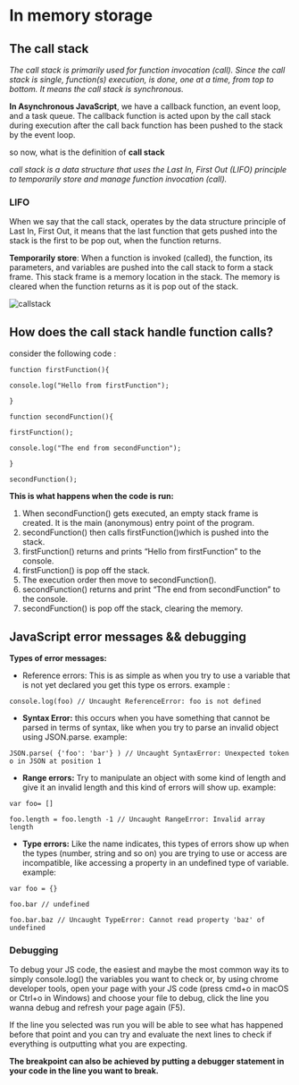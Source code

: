 # In memory storage

## The call stack 

*The call stack is primarily used for function invocation (call). Since the call stack is single, function(s) execution, is done, one at a time, from top to bottom. It means the call stack is synchronous.* 

**In Asynchronous JavaScript**, we have a callback function, an event loop, and a task queue. The callback function is acted upon by the call stack during execution after the call back function has been pushed to the stack by the event loop.

so now, what is the definition of **call stack**

*call stack is a data structure that uses the Last In, First Out (LIFO) principle to temporarily store and manage function invocation (call).*

### LIFO 
When we say that the call stack, operates by the data structure principle of Last In, First Out, it means that the last function that gets pushed into the stack is the first to be pop out, when the function returns.

**Temporarily store**: When a function is invoked (called), the function, its parameters, and variables are pushed into the call stack to form a stack frame. This stack frame is a memory location in the stack. The memory is cleared when the function returns as it is pop out of the stack.

![callstack](https://cdn-media-1.freecodecamp.org/images/QgR2uIk7tW0YNz0Xm8g0jAPeRFI0e4sCejsv)


## How does the call stack handle function calls?

consider the following code : 

`function firstFunction(){`
  
  `console.log("Hello from firstFunction");`

`}`

`function secondFunction(){`

  `firstFunction();`

  `console.log("The end from secondFunction");`

`}`

`secondFunction();`

**This is what happens when the code is run:**

1. When secondFunction() gets executed, an empty stack frame is created. It is the main (anonymous) entry point of the program.
2. secondFunction() then calls firstFunction()which is pushed into the stack.
3. firstFunction() returns and prints “Hello from firstFunction” to the console.
4. firstFunction() is pop off the stack.
5. The execution order then move to secondFunction().
6. secondFunction() returns and print “The end from secondFunction” to the console.
7. secondFunction() is pop off the stack, clearing the memory.

## JavaScript error messages && debugging

**Types of error messages:**
- Reference errors: This is as simple as when you try to use a variable that is not yet declared you get this type os errors. example :

`console.log(foo) // Uncaught ReferenceError: foo is not defined`

- **Syntax Error:** this occurs when you have something that cannot be parsed in terms of syntax, like when you try to parse an invalid object using JSON.parse. example:

`JSON.parse( {'foo': 'bar'} ) // Uncaught SyntaxError: Unexpected token o in JSON at position 1`

- **Range errors:** Try to manipulate an object with some kind of length and give it an invalid length and this kind of errors will show up. example:

`var foo= []`

`foo.length = foo.length -1 // Uncaught RangeError: Invalid array length`

- **Type errors:** Like the name indicates, this types of errors show up when the types (number, string and so on) you are trying to use or access are incompatible, like accessing a property in an undefined type of variable. example:

`var foo = {}`

`foo.bar // undefined`

`foo.bar.baz // Uncaught TypeError: Cannot read property 'baz' of undefined`

### Debugging 

To debug your JS code, the easiest and maybe the most common way its to simply console.log() the variables you want to check or, by using chrome developer tools, open your page with your JS code (press cmd+o in macOS or Ctrl+o in Windows) and choose your file to debug, click the line you wanna debug and refresh your page again (F5).

If the line you selected was run you will be able to see what has happened before that point and you can try and evaluate the next lines to check if everything is outputting what you are expecting.

**The breakpoint can also be achieved by putting a debugger statement in your code in the line you want to break.**







